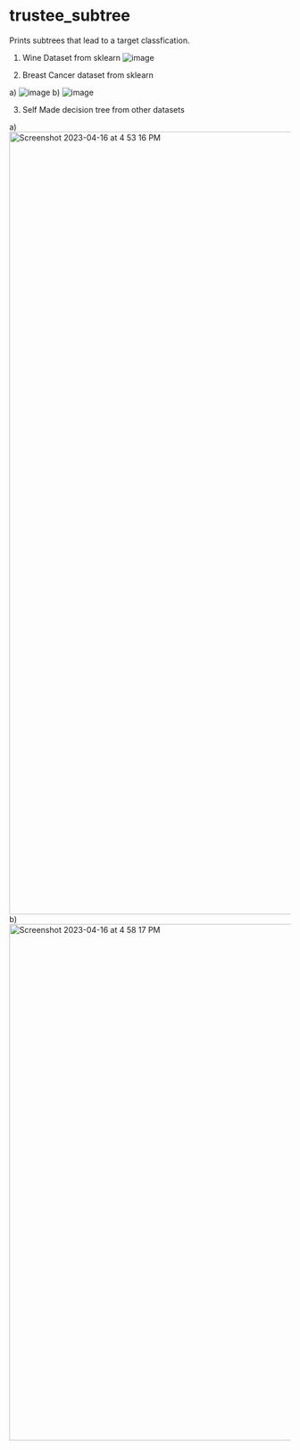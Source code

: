 # trustee_subtree
Prints subtrees that lead to a target classfication.
1. Wine Dataset from sklearn
![image](https://user-images.githubusercontent.com/69553149/222878413-8333a274-c7da-4ad3-8462-997387d035b9.png)


2. Breast Cancer dataset from sklearn

  a) ![image](https://user-images.githubusercontent.com/69553149/222878518-1108a5bd-4b38-41fa-aa61-366a07e38b72.png)
  b) ![image](https://user-images.githubusercontent.com/69553149/222878530-ef8b9c83-1aa3-4baa-922c-1f9ce0ef180e.png)

3. Self Made decision tree from other datasets

  a)<img width="1400" alt="Screenshot 2023-04-16 at 4 53 16 PM" src="https://user-images.githubusercontent.com/69553149/232350602-922e4023-1b0e-453d-a597-7a9378a785f7.png">
  b)<img width="924" alt="Screenshot 2023-04-16 at 4 58 17 PM" src="https://user-images.githubusercontent.com/69553149/232350925-78316213-51d2-4ace-9b74-ad44b05ff0b6.png">



